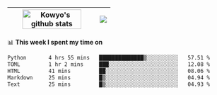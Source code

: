 | <a href="https://github.com/anuraghazra/github-readme-stats"><img width="85%" src="https://github-readme-stats.vercel.app/api?username=kowyo&show_icons=true&hide_border=true&theme=transparent" alt="Kowyo's github stats" /></a> | <a href="https://github.com/anuraghazra/github-readme-stats"><img align="center" src="https://github-readme-stats.vercel.app/api/top-langs/?username=kowyo&exclude_repo=Engineering-Competition-Robot,mobile-robot&hide=c,assembly,shaderlab,hlsl,mathematica,cmake&layout=compact&hide_border=true&theme=transparent" /></a> |
| ------------- | ------------- |

📊 **This week I spent my time on**
<!--START_SECTION:waka-->

```txt
Python       4 hrs 55 mins   ██████████████▒░░░░░░░░░░   57.51 %
TOML         1 hr 2 mins     ███░░░░░░░░░░░░░░░░░░░░░░   12.08 %
HTML         41 mins         ██░░░░░░░░░░░░░░░░░░░░░░░   08.06 %
Markdown     25 mins         █▒░░░░░░░░░░░░░░░░░░░░░░░   04.94 %
Text         25 mins         █▒░░░░░░░░░░░░░░░░░░░░░░░   04.93 %
```

<!--END_SECTION:waka-->
